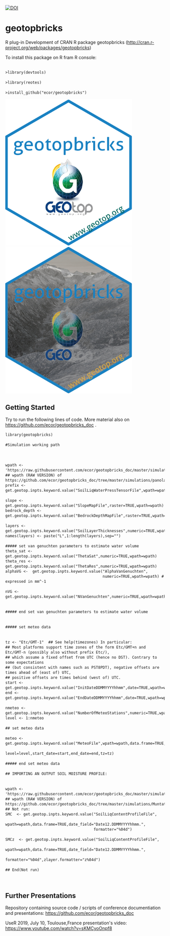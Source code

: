[![DOI](https://zenodo.org/badge/16135363.svg)](https://zenodo.org/badge/latestdoi/16135363)

geotopbricks
============
R plug-in 
Development of CRAN R package geotopbricks (http://cran.r-project.org/web/packages/geotopbricks)

To install this package on R fram R console:

```{r}

>library(devtools)

>library(reotes)

>install_github("ecor/geotopbricks")

```
<img src="inst/sticker/sticker_geotopbricks_v1.png"  width="400"/>
<img src="inst/sticker/sticker_geotopbricks_v2_.png"  width="400"/>

<!--![image](inst/sticker/sticker_geotopbricks_v2_.png)
![image](inst/sticker/sticker_geotopbricks_v1.png) -->



## Getting Started 

Try to run the following lines of code. More material also on https://github.com/ecor/geotopbricks_doc  .




```{r}
library(geotopbricks)

#Simulation working path



wpath <-  'https://raw.githubusercontent.com/ecor/geotopbricks_doc/master/simulations/panola13_run2xC_test3'
## wpath (RAW VERSION) of https://github.com/ecor/geotopbricks_doc/tree/master/simulations/panola13_run2xC_test3
prefix <- get.geotop.inpts.keyword.value("SoilLiqWaterPressTensorFile",wpath=wpath)

slope <- get.geotop.inpts.keyword.value("SlopeMapFile",raster=TRUE,wpath=wpath) 
bedrock_depth <- get.geotop.inpts.keyword.value("BedrockDepthMapFile",raster=TRUE,wpath=wpath) 

layers <- get.geotop.inpts.keyword.value("SoilLayerThicknesses",numeric=TRUE,wpath=wpath)
names(layers) <- paste("L",1:length(layers),sep="")

##### set van genuchten parameters to estimate water volume 
theta_sat <- get.geotop.inpts.keyword.value("ThetaSat",numeric=TRUE,wpath=wpath)
theta_res <- get.geotop.inpts.keyword.value("ThetaRes",numeric=TRUE,wpath=wpath)
alphaVG <-  get.geotop.inpts.keyword.value("AlphaVanGenuchten",
                                           numeric=TRUE,wpath=wpath) # expressed in mm^-1

nVG <-  get.geotop.inpts.keyword.value("NVanGenuchten",numeric=TRUE,wpath=wpath) 


##### end set van genuchten parameters to estimate water volume


##### set meteo data


tz <- "Etc/GMT-1"  ## See help(timezones) In particular:
## Most platforms support time zones of the form Etc/GMT+n and Etc/GMT-n (possibly also without prefix Etc/), 
## which assume a fixed offset from UTC (hence no DST). Contrary to some expectations 
## (but consistent with names such as PST8PDT), negative offsets are times ahead of (east of) UTC, 
## positive offsets are times behind (west of) UTC.
start <-  get.geotop.inpts.keyword.value("InitDateDDMMYYYYhhmm",date=TRUE,wpath=wpath,tz=tz) 
end <- get.geotop.inpts.keyword.value("EndDateDDMMYYYYhhmm",date=TRUE,wpath=wpath,tz=tz) 

nmeteo <- get.geotop.inpts.keyword.value("NumberOfMeteoStations",numeric=TRUE,wpath=wpath)
level <- 1:nmeteo

## set meteo data

meteo <- get.geotop.inpts.keyword.value("MeteoFile",wpath=wpath,data.frame=TRUE,
                                        level=level,start_date=start,end_date=end,tz=tz)

##### end set meteo data

## IMPORTING AN OUTPUT SOIL MOISTURE PROFILE: 


wpath <-  'https://raw.githubusercontent.com/ecor/geotopbricks_doc/master/simulations/Muntatschini_pnt_1_225_B2_004'
## wpath (RAW VERSION) of https://github.com/ecor/geotopbricks_doc/tree/master/simulations/Muntatschini_pnt_1_225_B2_004
## Not run: 
SMC  <- get.geotop.inpts.keyword.value("SoilLiqContentProfileFile",
                                       wpath=wpath,data.frame=TRUE,date_field="Date12.DDMMYYYYhhmm.",
                                       formatter="%04d")

SMCz  <- get.geotop.inpts.keyword.value("SoilLiqContentProfileFile",
                                        wpath=wpath,data.frame=TRUE,date_field="Date12.DDMMYYYYhhmm.",
                                        formatter="%04d",zlayer.formatter="z%04d")

## End(Not run)



```

## Further Presentations

Repository containing source code / scripts of conference documentiation and presentations: https://github.com/ecor/geotopbricks_doc

UseR 2019, July 10, Toulouse,France presentation's video: https://www.youtube.com/watch?v=sKMCyoOnpf8
